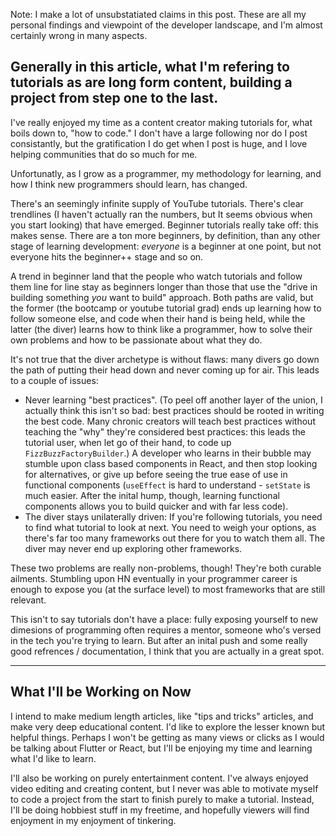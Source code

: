Note: I make a lot of unsubstatiated claims in this post. These are all my personal findings and viewpoint of the developer landscape, and I'm almost certainly wrong in many aspects.

Generally in this article, what I'm refering to tutorials as are long form content, building a project from step one to the last.
---

I've really enjoyed my time as a content creator making tutorials for, what boils down to, "how to code." I don't have a large following nor do I post consistantly, but the gratification I do get when I post is huge, and I love helping communities that do so much for me.

Unfortunatly, as I grow as a programmer, my methodology for learning, and how I think new programmers should learn, has changed. 

There's an seemingly infinite supply of YouTube tutorials. There's clear trendlines (I haven't actually ran the numbers, but It seems obvious when you start looking) that have emerged. Beginner tutorials really take off: this makes sense. There are a ton more beginners, by definition, than any other stage of learning development: *everyone* is a beginner at one point, but not everyone hits the beginner++ stage and so on.

A trend in beginner land that the people who watch tutorials and follow them line for line stay as beginners longer than those that use the "drive in building something *you* want to build" approach. Both paths are valid, but the former (the bootcamp or youtube tutorial grad) ends up learning how to follow someone else, and code when their hand is being held, while the latter (the diver) learns how to think like a programmer, how to solve their own problems and how to be passionate about what they do.

It's not true that the diver archetype is without flaws: many divers go down the path of putting their head down and never coming up for air. This leads to a couple of issues:

- Never learning "best practices". (To peel off another layer of the union, I actually think this isn't so bad: best practices should be rooted in writing the best code. Many chronic creators will teach best practices without teaching the "why" they're considered best practices: this leads the tutorial user, when let go of their hand, to code up `FizzBuzzFactoryBuilder`.) A developer who learns in their bubble may stumble upon class based components in React, and then stop looking for alternatives, or give up before seeing the true ease of use in functional components (`useEffect` is hard to understand - `setState` is much easier. After the inital hump, though, learning functional components allows you to build quicker and with far less code). 
- The diver stays unilaterally driven: If you're following tutorials, you need to find what tutorial to look at next. You need to weigh your options, as there's far too many frameworks out there for you to watch them all. The diver may never end up exploring other frameworks.

These two problems are really non-problems, though! They're both curable ailments. Stumbling upon HN eventually in your programmer career is enough to expose you (at the surface level) to most frameworks that are still relevant.

This isn't to say tutorials don't have a place: fully exposing yourself to new dimesions of programming often requires a mentor, someone who's versed in the tech you're trying to learn. But after an inital push and some really good refrences / documentation, I think that you are actually in a great spot.

---- 

## What I'll be Working on Now

I intend to make medium length articles, like "tips and tricks" articles, and make very deep educational content. I'd like to explore the lesser known but helpful things. Perhaps I won't be getting as many views or clicks as I would be talking about Flutter or React, but I'll be enjoying my time and learning what I'd like to learn.

I'll also be working on purely entertainment content. I've always enjoyed video editing and creating content, but I never was able to motivate myself to code a project from the start to finish purely to make a tutorial. Instead, I'll be doing hobbiest stuff in my freetime, and hopefully viewers will find enjoyment in my enjoyment of tinkering.

